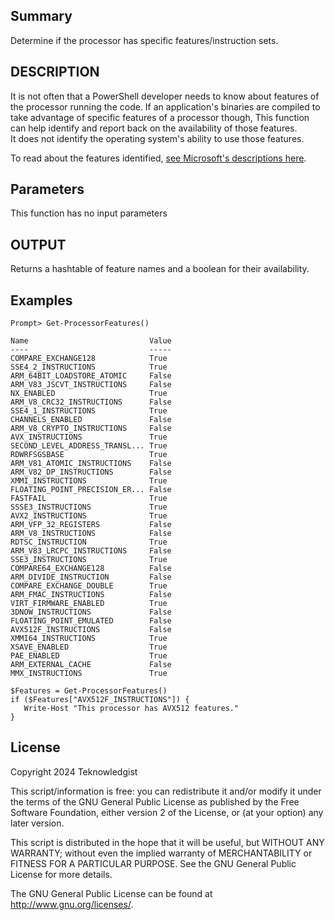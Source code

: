 ## Summary
   Determine if the processor has specific features/instruction sets.

## DESCRIPTION
It is not often that a PowerShell developer needs to know about features of
the processor running the code.  If an application's binaries are compiled 
to take advantage of specific features of a processor though, This function 
can help identify and report back on the availability of those features.  
It does not identify the operating system's ability to use those features.

To read about the features identified, [see Microsoft's descriptions here](https://learn.microsoft.com/en-us/windows/win32/api/processthreadsapi/nf-processthreadsapi-isprocessorfeaturepresent).

## Parameters
This function has no input parameters

## OUTPUT
   Returns a hashtable of feature names and a boolean for their availability.

## Examples
```
Prompt> Get-ProcessorFeatures()

Name                           Value
----                           -----
COMPARE_EXCHANGE128            True
SSE4_2_INSTRUCTIONS            True
ARM_64BIT_LOADSTORE_ATOMIC     False
ARM_V83_JSCVT_INSTRUCTIONS     False
NX_ENABLED                     True
ARM_V8_CRC32_INSTRUCTIONS      False
SSE4_1_INSTRUCTIONS            True
CHANNELS_ENABLED               False
ARM_V8_CRYPTO_INSTRUCTIONS     False
AVX_INSTRUCTIONS               True
SECOND_LEVEL_ADDRESS_TRANSL... True
RDWRFSGSBASE                   True
ARM_V81_ATOMIC_INSTRUCTIONS    False
ARM_V82_DP_INSTRUCTIONS        False
XMMI_INSTRUCTIONS              True
FLOATING_POINT_PRECISION_ER... False
FASTFAIL                       True
SSSE3_INSTRUCTIONS             True
AVX2_INSTRUCTIONS              True
ARM_VFP_32_REGISTERS           False
ARM_V8_INSTRUCTIONS            False
RDTSC_INSTRUCTION              True
ARM_V83_LRCPC_INSTRUCTIONS     False
SSE3_INSTRUCTIONS              True
COMPARE64_EXCHANGE128          False
ARM_DIVIDE_INSTRUCTION         False
COMPARE_EXCHANGE_DOUBLE        True
ARM_FMAC_INSTRUCTIONS          False
VIRT_FIRMWARE_ENABLED          True
3DNOW_INSTRUCTIONS             False
FLOATING_POINT_EMULATED        False
AVX512F_INSTRUCTIONS           False
XMMI64_INSTRUCTIONS            True
XSAVE_ENABLED                  True
PAE_ENABLED                    True
ARM_EXTERNAL_CACHE             False
MMX_INSTRUCTIONS               True
```

```
$Features = Get-ProcessorFeatures()
if ($Features["AVX512F_INSTRUCTIONS"]) {
   Write-Host "This processor has AVX512 features."
}
```

## License
   Copyright 2024 Teknowledgist

   This script/information is free: you can redistribute 
   it and/or modify it under the terms of the GNU General Public License 
   as published by the Free Software Foundation, either version 2 of the 
   License, or (at your option) any later version.

   This script is distributed in the hope that it will be useful,
   but WITHOUT ANY WARRANTY; without even the implied warranty of
   MERCHANTABILITY or FITNESS FOR A PARTICULAR PURPOSE.  See the
   GNU General Public License for more details.

   The GNU General Public License can be found at <http://www.gnu.org/licenses/>.
